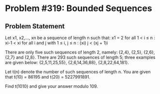 # Problem #319: Bounded Sequences 

## Problem Statement 


Let x1, x2,..., xn be a sequence of length n such that:
x1 = 2
for all 1 < i ≤ n : xi-1 < xi
for all i and j with 1 ≤ i, j ≤ n : (xi) j < (xj + 1)i

There are only five such sequences of length 2, namely:
{2,4}, {2,5}, {2,6}, {2,7} and {2,8}.
There are 293 such sequences of length 5; three examples are given below:
{2,5,11,25,55}, {2,6,14,36,88}, {2,8,22,64,181}.


Let t(n) denote the number of such sequences of length n.
You are given that t(10) = 86195 and t(20) = 5227991891.


Find t(1010) and give your answer modulo 109.

